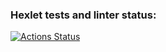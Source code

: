 ### Hexlet tests and linter status:
[![Actions Status](https://github.com/MakaevaElena/js-async-project-4/workflows/hexlet-check/badge.svg)](https://github.com/MakaevaElena/js-async-project-4/actions)